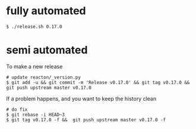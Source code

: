 
# fully automated

    $ ./release.sh 0.17.0

# semi automated
To make a new release
```
# update reacton/_version.py
$ git add -u && git commit -m 'Release v0.17.0' && git tag v0.17.0 && git push upstream master v0.17.0
```


If a problem happens, and you want to keep the history clean
```
# do fix
$ git rebase -i HEAD~3
$ git tag v0.17.0 -f &&  git push upstream master v0.17.0 -f
```
